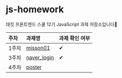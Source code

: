 # js-homework

태킷 프론트엔드 스쿨 12기 JavaScript 과제 저장소입니다🙌

| 주차  | 과제명                             | 과제 확인 여부 |
| :---- | :--------------------------------- | :------------- |
| 1주차 | [misson01](./md/misson01.md)       | ✔              |
| 3주차 | [naver_login](./md/naver_login.md) | ✔              |
| 4주차 | [poster](./md/poster.md)           |                |
